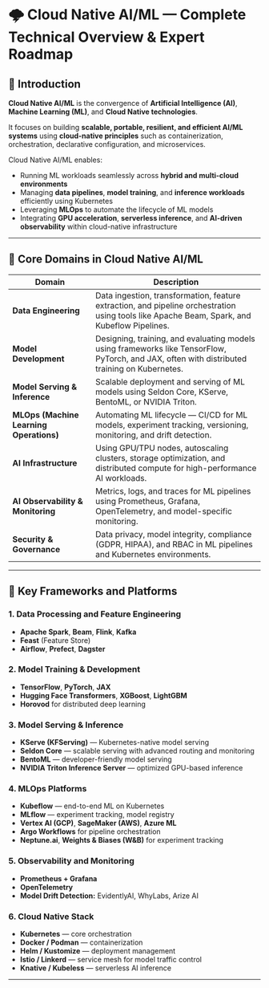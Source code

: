# 🌩️ Cloud Native AI/ML — Complete Technical Overview & Expert Roadmap

## 📘 Introduction

**Cloud Native AI/ML** is the convergence of **Artificial Intelligence (AI)**, **Machine Learning (ML)**, and **Cloud Native technologies**.  

It focuses on building **scalable, portable, resilient, and efficient AI/ML systems** using **cloud-native principles** such as containerization, orchestration, declarative configuration, and microservices.

Cloud Native AI/ML enables:
- Running ML workloads seamlessly across **hybrid and multi-cloud environments**
- Managing **data pipelines**, **model training**, and **inference workloads** efficiently using Kubernetes
- Leveraging **MLOps** to automate the lifecycle of ML models
- Integrating **GPU acceleration**, **serverless inference**, and **AI-driven observability** within cloud-native infrastructure

---

## 🧩 Core Domains in Cloud Native AI/ML

| Domain | Description |
|--------|--------------|
| **Data Engineering** | Data ingestion, transformation, feature extraction, and pipeline orchestration using tools like Apache Beam, Spark, and Kubeflow Pipelines. |
| **Model Development** | Designing, training, and evaluating models using frameworks like TensorFlow, PyTorch, and JAX, often with distributed training on Kubernetes. |
| **Model Serving & Inference** | Scalable deployment and serving of ML models using Seldon Core, KServe, BentoML, or NVIDIA Triton. |
| **MLOps (Machine Learning Operations)** | Automating ML lifecycle — CI/CD for ML models, experiment tracking, versioning, monitoring, and drift detection. |
| **AI Infrastructure** | Using GPU/TPU nodes, autoscaling clusters, storage optimization, and distributed compute for high-performance AI workloads. |
| **AI Observability & Monitoring** | Metrics, logs, and traces for ML pipelines using Prometheus, Grafana, OpenTelemetry, and model-specific monitoring. |
| **Security & Governance** | Data privacy, model integrity, compliance (GDPR, HIPAA), and RBAC in ML pipelines and Kubernetes environments. |

---

## 🧠 Key Frameworks and Platforms

### **1. Data Processing and Feature Engineering**
- **Apache Spark**, **Beam**, **Flink**, **Kafka**
- **Feast** (Feature Store)
- **Airflow**, **Prefect**, **Dagster**

### **2. Model Training & Development**
- **TensorFlow**, **PyTorch**, **JAX**
- **Hugging Face Transformers**, **XGBoost**, **LightGBM**
- **Horovod** for distributed deep learning

### **3. Model Serving & Inference**
- **KServe (KFServing)** — Kubernetes-native model serving
- **Seldon Core** — scalable serving with advanced routing and monitoring
- **BentoML** — developer-friendly model serving
- **NVIDIA Triton Inference Server** — optimized GPU-based inference

### **4. MLOps Platforms**
- **Kubeflow** — end-to-end ML on Kubernetes
- **MLflow** — experiment tracking, model registry
- **Vertex AI (GCP)**, **SageMaker (AWS)**, **Azure ML**
- **Argo Workflows** for pipeline orchestration
- **Neptune.ai**, **Weights & Biases (W&B)** for experiment tracking

### **5. Observability and Monitoring**
- **Prometheus + Grafana**
- **OpenTelemetry**
- **Model Drift Detection:** EvidentlyAI, WhyLabs, Arize AI

### **6. Cloud Native Stack**
- **Kubernetes** — core orchestration
- **Docker / Podman** — containerization
- **Helm / Kustomize** — deployment management
- **Istio / Linkerd** — service mesh for model traffic control
- **Knative / Kubeless** — serverless AI inference

---
